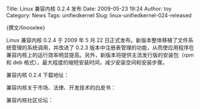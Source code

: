 Title: Linux 兼容内核 0.2.4 发布
Date: 2009-05-23 19:24
Author: toy
Category: News
Tags: unifiedkernel
Slug: linux-unifiedkernel-024-released

{撰文/linooxlee}

Linux 兼容内核 0.2.4 于 2009 年 5 月 22
日正式发布。新版本整体移植了文件系统管理的系统调用，并改进了 0.2.3
版本中注册表管理的功能，从而使应用程序在兼容内核上的运行效率明显提高。另外，新版本将提供主流发行版的安装包（rpm
和 deb 格式），最大程度的缩短安装时间，减少安装空间和安装步骤。

兼容内核 0.2.4 下载地址：

兼容内核关于市场、法律、开发技术的白皮书：

兼容内核社区论坛：
